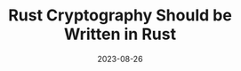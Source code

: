 ---
title: "Rust Cryptography Should be Written in Rust"
date: 2023-08-26
externalLink: https://briansmith.org/rust-cryptography-should-be-written-in-rust-01
---